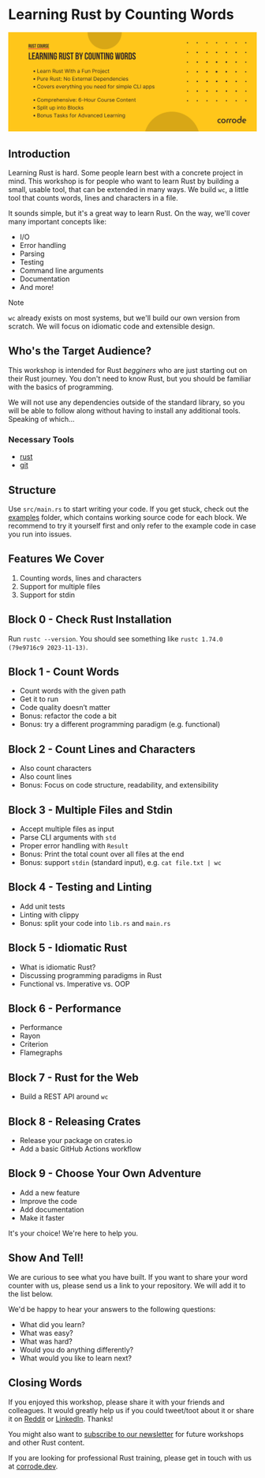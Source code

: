# Learning Rust by Counting Words

![Course banner](assets/banner.png)

## Introduction

Learning Rust is hard. Some people learn best with a concrete project in mind.
This workshop is for people who want to learn Rust by building a small, usable
tool, that can be extended in many ways. We build `wc`, a little tool that
counts words, lines and characters in a file.

It sounds simple, but it's a great way to learn Rust. On the way, we'll cover
many important concepts like:

- I/O
- Error handling
- Parsing
- Testing
- Command line arguments
- Documentation
- And more!

> [!NOTE]
> `wc` already exists on most systems, but we'll build our own version from scratch.
> We will focus on idiomatic code and extensible design.

## Who's the Target Audience?

This workshop is intended for Rust *begginers* who are just starting out on
their Rust journey. You don't need to know Rust, but you should be familiar with
the basics of programming.

We will not use any dependencies outside of the standard library, so you 
will be able to follow along without having to install any additional tools.
Speaking of which...

### Necessary Tools

* [rust](https://www.rust-lang.org/tools/install)
* [git](https://git-scm.com/)

## Structure

Use `src/main.rs` to start writing your code. If you get stuck, check out the
[examples](/examples) folder, which contains working source code for each block.
We recommend to try it yourself first and only refer to the example code in case
you run into issues.

## Features We Cover

1. Counting words, lines and characters
2. Support for multiple files
3. Support for stdin

## Block 0 - Check Rust Installation

Run `rustc --version`.
You should see something like `rustc 1.74.0 (79e9716c9 2023-11-13)`.

## Block 1 - Count Words

* Count words with the given path
* Get it to run
* Code quality doesn’t matter
* Bonus: refactor the code a bit
* Bonus: try a different programming paradigm (e.g. functional)

## Block 2 - Count Lines and Characters

* Also count characters
* Also count lines
* Bonus: Focus on code structure, readability, and extensibility

## Block 3 - Multiple Files and Stdin

* Accept multiple files as input
* Parse CLI arguments with `std`
* Proper error handling with `Result`
* Bonus: Print the total count over all files at the end
* Bonus: support `stdin` (standard input), e.g. `cat file.txt | wc`

## Block 4 - Testing and Linting

* Add unit tests
* Linting with clippy
* Bonus: split your code into `lib.rs` and `main.rs`

## Block 5 - Idiomatic Rust

* What is idiomatic Rust?
* Discussing programming paradigms in Rust
* Functional vs. Imperative vs. OOP

## Block 6 - Performance

* Performance 
* Rayon
* Criterion
* Flamegraphs

## Block 7 - Rust for the Web

* Build a REST API around `wc`

## Block 8 - Releasing Crates

* Release your package on crates.io
* Add a basic GitHub Actions workflow

## Block 9 - Choose Your Own Adventure

* Add a new feature
* Improve the code
* Add documentation
* Make it faster

It's your choice! We're here to help you.

## Show And Tell!

We are curious to see what you have built. If you want to share your word
counter with us, please send us a link to your repository. We will add it to the
list below.

We'd be happy to hear your answers to the following questions:

- What did you learn?
- What was easy?
- What was hard?
- Would you do anything differently?
- What would you like to learn next?

## Closing Words

If you enjoyed this workshop, please share it with your friends and colleagues.
It would greatly help us if you could tweet/toot about it or share it on
[Reddit](https://www.reddit.com/r/rust/) or [LinkedIn](https://www.linkedin.com/).
Thanks!

You might also want to [subscribe to our newsletter](https://corrode.dev/blog/) for
future workshops and other Rust content.

If you are looking for professional Rust training, please get in touch with us
at [corrode.dev](https://corrode.dev/).
